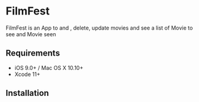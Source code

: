 FilmFest
========

FilmFest is an App to and , delete, update movies and see a list of Movie to see and Movie seen

## Requirements

- iOS 9.0+ / Mac OS X 10.10+
- Xcode 11+

## Installation

